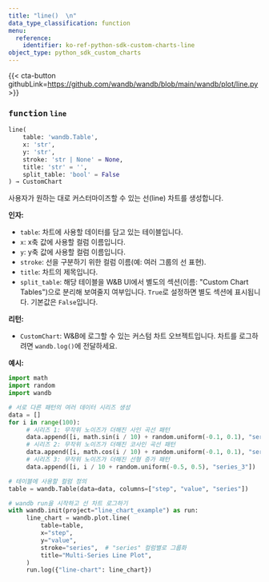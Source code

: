 ```yaml
---
title: "line()  \n"
data_type_classification: function
menu:
  reference:
    identifier: ko-ref-python-sdk-custom-charts-line
object_type: python_sdk_custom_charts
---
```


{{< cta-button githubLink=https://github.com/wandb/wandb/blob/main/wandb/plot/line.py >}}




### <kbd>function</kbd> `line`

```python
line(
    table: 'wandb.Table',
    x: 'str',
    y: 'str',
    stroke: 'str | None' = None,
    title: 'str' = '',
    split_table: 'bool' = False
) → CustomChart
```

사용자가 원하는 대로 커스터마이즈할 수 있는 선(line) 차트를 생성합니다. 



**인자:**
 
 - `table`:   차트에 사용할 데이터를 담고 있는 테이블입니다. 
 - `x`:  x축 값에 사용할 컬럼 이름입니다. 
 - `y`:  y축 값에 사용할 컬럼 이름입니다. 
 - `stroke`:  선을 구분하기 위한 컬럼 이름(예: 여러 그룹의 선 표현). 
 - `title`:  차트의 제목입니다. 
 - `split_table`:  해당 테이블을 W&B UI에서 별도의 섹션(이름: "Custom Chart Tables")으로 분리해 보여줄지 여부입니다. `True`로 설정하면 별도 섹션에 표시됩니다. 기본값은 `False`입니다. 



**리턴:**
 
 - `CustomChart`:  W&B에 로그할 수 있는 커스텀 차트 오브젝트입니다. 차트를 로그하려면 `wandb.log()`에 전달하세요. 



**예시:**
 

```python
import math
import random
import wandb

# 서로 다른 패턴의 여러 데이터 시리즈 생성
data = []
for i in range(100):
     # 시리즈 1: 무작위 노이즈가 더해진 사인 곡선 패턴
     data.append([i, math.sin(i / 10) + random.uniform(-0.1, 0.1), "series_1"])
     # 시리즈 2: 무작위 노이즈가 더해진 코사인 곡선 패턴
     data.append([i, math.cos(i / 10) + random.uniform(-0.1, 0.1), "series_2"])
     # 시리즈 3: 무작위 노이즈가 더해진 선형 증가 패턴
     data.append([i, i / 10 + random.uniform(-0.5, 0.5), "series_3"])

# 테이블에 사용할 컬럼 정의
table = wandb.Table(data=data, columns=["step", "value", "series"])

# wandb run을 시작하고 선 차트 로그하기
with wandb.init(project="line_chart_example") as run:
     line_chart = wandb.plot.line(
         table=table,
         x="step",
         y="value",
         stroke="series",  # "series" 컬럼별로 그룹화
         title="Multi-Series Line Plot",
     )
     run.log({"line-chart": line_chart})
```